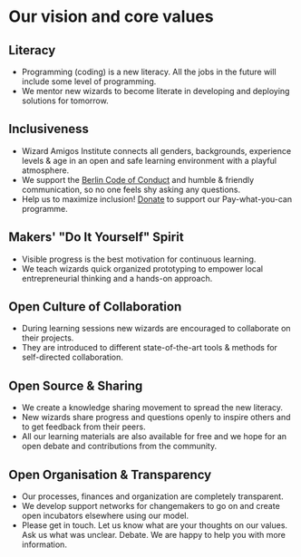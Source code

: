 # Our vision and core values

## Literacy
  * Programming (coding) is a new literacy. All the jobs in the future will include some level of programming.
  * We mentor new wizards to become literate in developing and deploying solutions for tomorrow.

## Inclusiveness
  * Wizard Amigos Institute connects all genders, backgrounds, experience levels & age in an open and safe learning environment with a playful atmosphere.
  * We support the [Berlin Code of Conduct](http://berlincodeofconduct.org/) and humble & friendly communication, so no one feels shy asking any questions.
  * Help us to maximize inclusion! [Donate](https://gratipay.com/pleaseDropUsAnEmailInstead) to support our Pay-what-you-can programme. 

## Makers' "Do It Yourself" Spirit
  * Visible progress is the best motivation for continuous learning.
  * We teach wizards quick organized prototyping to empower local entrepreneurial thinking and a hands-on approach.

## Open Culture of Collaboration
  * During learning sessions new wizards are encouraged to collaborate on their projects.
  * They are introduced to different state-of-the-art tools & methods for self-directed collaboration.

## Open Source & Sharing
  * We create a knowledge sharing movement to spread the new literacy.
  * New wizards share progress and questions openly to inspire others and to get feedback from their peers.
  * All our learning materials are also available for free and we hope for an open debate and contributions from the  community.

## Open Organisation & Transparency
  * Our processes, finances and organization are completely transparent.
  * We develop support networks for changemakers to go on and create open incubators elsewhere using our model.
  * Please get in touch. Let us know what are your thoughts on our values. Ask us what was unclear. Debate. We are happy to help you with more information.
